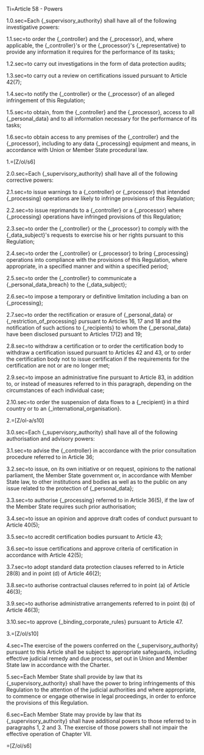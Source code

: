 Ti=Article 58 - Powers

1.0.sec=Each {_supervisory_authority} shall have all of the following investigative powers:

1.1.sec=to order the {_controller} and the {_processor}, and, where applicable, the {_controller}'s or the {_processor}'s {_representative} to provide any information it requires for the performance of its tasks;

1.2.sec=to carry out investigations in the form of data protection audits;

1.3.sec=to carry out a review on certifications issued pursuant to Article 42(7);

1.4.sec=to notify the {_controller} or the {_processor} of an alleged infringement of this Regulation;

1.5.sec=to obtain, from the {_controller} and the {_processor}, access to all {_personal_data} and to all information necessary for the performance of its tasks;

1.6.sec=to obtain access to any premises of the {_controller} and the {_processor}, including to any data {_processing} equipment and means, in accordance with Union or Member State procedural law.

1.=[Z/ol/s6]

2.0.sec=Each {_supervisory_authority} shall have all of the following corrective powers:

2.1.sec=to issue warnings to a {_controller} or {_processor} that intended {_processing} operations are likely to infringe provisions of this Regulation;

2.2.sec=to issue reprimands to a {_controller} or a {_processor} where {_processing} operations have infringed provisions of this Regulation;

2.3.sec=to order the {_controller} or the {_processor} to comply with the {_data_subject}'s requests to exercise his or her rights pursuant to this Regulation;

2.4.sec=to order the {_controller} or {_processor} to bring {_processing} operations into compliance with the provisions of this Regulation, where appropriate, in a specified manner and within a specified period;

2.5.sec=to order the {_controller} to communicate a {_personal_data_breach} to the {_data_subject};

2.6.sec=to impose a temporary or definitive limitation including a ban on {_processing};

2.7.sec=to order the rectification or erasure of {_personal_data} or {_restriction_of_processing} pursuant to Articles 16, 17 and 18 and the notification of such actions to {_recipients} to whom the {_personal_data} have been disclosed pursuant to Articles 17(2) and 19;

2.8.sec=to withdraw a certification or to order the certification body to withdraw a certification issued pursuant to Articles 42 and 43, or to order the certification body not to issue certification if the requirements for the certification are not or are no longer met;

2.9.sec=to impose an administrative fine pursuant to Article 83, in addition to, or instead of measures referred to in this paragraph, depending on the circumstances of each individual case;

2.10.sec=to order the suspension of data flows to a {_recipient} in a third country or to an {_international_organisation}.

2.=[Z/ol-a/s10]

3.0.sec=Each {_supervisory_authority} shall have all of the following authorisation and advisory powers:

3.1.sec=to advise the {_controller} in accordance with the prior consultation procedure referred to in Article 36;

3.2.sec=to issue, on its own initiative or on request, opinions to the national parliament, the Member State government or, in accordance with Member State law, to other institutions and bodies as well as to the public on any issue related to the protection of {_personal_data};

3.3.sec=to authorise {_processing} referred to in Article 36(5), if the law of the Member State requires such prior authorisation;

3.4.sec=to issue an opinion and approve draft codes of conduct pursuant to Article 40(5);

3.5.sec=to accredit certification bodies pursuant to Article 43;

3.6.sec=to issue certifications and approve criteria of certification in accordance with Article 42(5);

3.7.sec=to adopt standard data protection clauses referred to in Article 28(8) and in point (d) of Article 46(2);

3.8.sec=to authorise contractual clauses referred to in point (a) of Article 46(3);

3.9.sec=to authorise administrative arrangements referred to in point (b) of Article 46(3);

3.10.sec=to approve {_binding_corporate_rules} pursuant to Article 47.

3.=[Z/ol/s10]

4.sec=The exercise of the powers conferred on the {_supervisory_authority} pursuant to this Article shall be subject to appropriate safeguards, including effective judicial remedy and due process, set out in Union and Member State law in accordance with the Charter.

5.sec=Each Member State shall provide by law that its {_supervisory_authority} shall have the power to bring infringements of this Regulation to the attention of the judicial authorities and where appropriate, to commence or engage otherwise in legal proceedings, in order to enforce the provisions of this Regulation.

6.sec=Each Member State may provide by law that its {_supervisory_authority} shall have additional powers to those referred to in paragraphs 1, 2 and 3. The exercise of those powers shall not impair the effective operation of Chapter VII.

=[Z/ol/s6]
